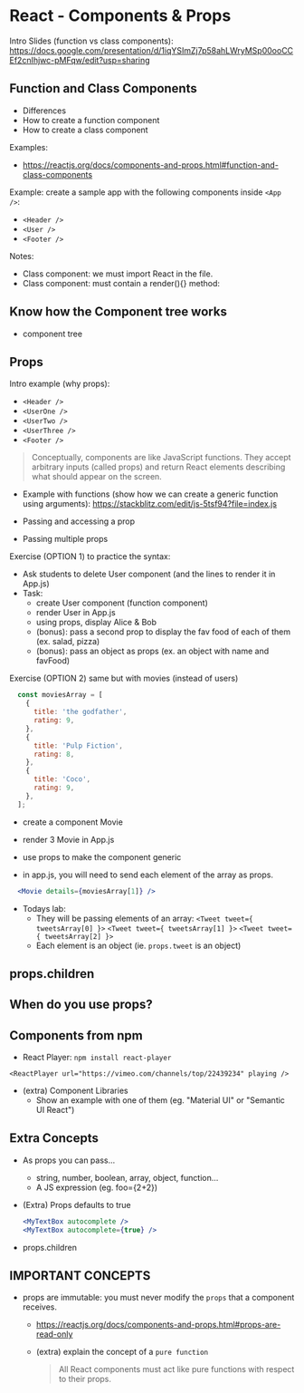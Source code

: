 

# React - Components & Props


<!-- 

Status: just some notes as a summary 

Notes:
- Some students find it difficult to remember how to pass & receive props (even after a few days).

- Do more practice with a basic exercise. Ex: 
  - create stackblitz
  - ask students to create a child component
  - pass info from parent to child
  - (extra) create grandchild & pass info to grandchild
  - (this can also be a good exercise to warm-up tomorrow)

-->


Intro Slides (function vs class components): 
https://docs.google.com/presentation/d/1iqYSImZj7p58ahLWryMSp00ooCCEf2cnIhjwc-pMFqw/edit?usp=sharing

<!-- 
  @todo: 
  - add some code syntax to the slides (how to pass props when we render a component etc)
-->


## Function and Class Components

- Differences
- How to create a function component
- How to create a class component

Examples: 
- https://reactjs.org/docs/components-and-props.html#function-and-class-components


Example: create a sample app with the following components inside `<App />`:

- `<Header />`
- `<User />`
- `<Footer />`


Notes:
- Class component: we must import React in the file.
- Class component: must contain a render(){} method:


## Know how the Component tree works
-  component tree 


## Props


Intro example (why props):
- `<Header />`
- `<UserOne />`
- `<UserTwo />`
- `<UserThree />`
- `<Footer />`


> Conceptually, components are like JavaScript functions. They accept arbitrary inputs (called props) and return React elements describing what should appear on the screen.

  - Example with functions (show how we can create a generic function using arguments): https://stackblitz.com/edit/js-5tsf94?file=index.js


- Passing and accessing a prop
- Passing multiple props


Exercise (OPTION 1) to practice the syntax:
- Ask students to delete User component (and the lines to render it in App.js)
- Task:
  - create User component (function component)
  - render User in App.js
  - using props, display Alice & Bob
  - (bonus): pass a second prop to display the fav food of each of them (ex. salad, pizza)
  - (bonus): pass an object as props (ex. an object with name and favFood)



Exercise (OPTION 2) same but with movies (instead of users)

  ```javascript
    const moviesArray = [
      {
        title: 'the godfather',
        rating: 9,
      },
      {
        title: 'Pulp Fiction',
        rating: 8,
      },
      {
        title: 'Coco',
        rating: 9,
      },
    ];
  ```
    
  - create a component Movie
  - render 3 Movie in App.js

  - use props to make the component generic
  - in app.js, you will need to send each element of the array as props.

  ```jsx
    <Movie details={moviesArray[1]} />
  ```






- Todays lab:
  - They will be passing elements of an array:
    `<Tweet tweet={ tweetsArray[0] }>`
    `<Tweet tweet={ tweetsArray[1] }>`
    `<Tweet tweet={ tweetsArray[2] }>`
  - Each element is an object (ie. `props.tweet` is an object)



## props.children



## When do you use props?



## Components from npm

- React Player:
`npm install react-player`

`<ReactPlayer url="https://vimeo.com/channels/top/22439234" playing />`

- (extra) Component Libraries
  - Show an example with one of them (eg. "Material UI" or "Semantic UI React")



## Extra Concepts

- As props you can pass...
  - string, number, boolean, array, object, function... 
  - A JS expression (eg. foo={2+2})


- (Extra) Props defaults to true

  ```jsx
  <MyTextBox autocomplete />
  <MyTextBox autocomplete={true} />
  ```


- props.children


## IMPORTANT CONCEPTS

- props are immutable: you must never modify the `props` that a component receives.
  - https://reactjs.org/docs/components-and-props.html#props-are-read-only

  - (extra) explain the concept of a `pure function`
    > All React components must act like pure functions with respect to their props.

